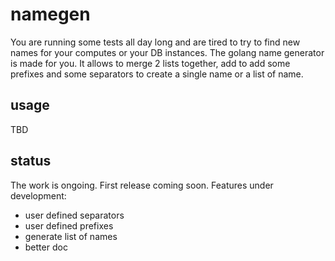 # namegen

You are running some tests all day long and are tired to try to find new names for your computes or your DB instances. The golang name generator is made for you.
It allows to merge 2 lists together, add to add some prefixes and some separators to create a single name or a list of name.

## usage

TBD

## status

The work is ongoing. First release coming soon.
Features under development:

- user defined separators
- user defined prefixes
- generate list of names
- better doc
